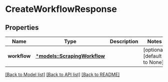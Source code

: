 # CreateWorkflowResponse

## Properties
Name | Type | Description | Notes
------------ | ------------- | ------------- | -------------
**workflow** | [***models::ScrapingWorkflow**](ScrapingWorkflow.md) |  | [optional] [default to None]

[[Back to Model list]](../README.md#documentation-for-models) [[Back to API list]](../README.md#documentation-for-api-endpoints) [[Back to README]](../README.md)


